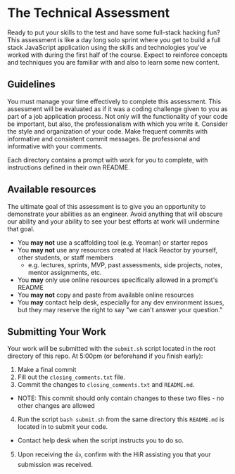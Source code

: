 # The Technical Assessment

Ready to put your skills to the test and have some full-stack hacking fun? This assessment is like a day long solo sprint where you get to build a full stack JavaScript application using the skills and technologies you've worked with during the first half of the course. Expect to reinforce concepts and techniques you are familiar with and also to learn some new content.

## Guidelines

You must manage your time effectively to complete this assessment. This assessment will be evaluated as if it was a coding challenge given to you as part of a job application process. Not only will the functionality of your code be important, but also, the professionalism with which you write it. Consider the style and organization of your code. Make frequent commits with informative and consistent commit messages. Be professional and informative with your comments.

Each directory contains a prompt with work for you to complete, with instructions defined in their own README.

## Available resources

The ultimate goal of this assessment is to give you an opportunity to demonstrate your abilities as an engineer. Avoid anything that will obscure our ability and your ability to see your best efforts at work will undermine that goal.

* You **may not** use a scaffolding tool (e.g. Yeoman) or starter repos
* You **may not** use any resources created at Hack Reactor by yourself, other students, or staff members
  * e.g. lectures, sprints, MVP, past assessments, side projects, notes, mentor assignments, etc.
* You **may** only use online resources specifically allowed in a prompt's README
* You **may not** copy and paste from available online resources
* You **may** contact help desk, especially for any dev environment issues, but they may reserve the right to say "we can't answer your question."

## Submitting Your Work

Your work will be submitted with the `submit.sh` script located in the root directory of this repo. At 5:00pm (or beforehand if you finish early):

1. Make a final commit
2. Fill out the `closing_comments.txt` file.
3. Commit the changes to `closing_comments.txt` and `README.md`.
  - NOTE: This commit should only contain changes to these two files - no other changes are allowed
4. Run the script `bash submit.sh` from the same directory this `README.md` is located in to submit your code.
  - Contact help desk when the script instructs you to do so.
5. Upon receiving the :+1:, confirm with the HiR assisting you that your submission was received.

